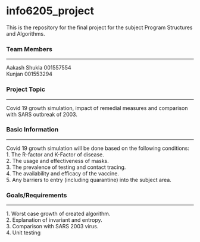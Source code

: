 # info6205_project
This is the repository for the final project for the subject Program Structures and Algorithms.

### Team Members
<hr/>
Aakash Shukla 001557554  <br/>
Kunjan 001553294

### Project Topic
<hr/>
Covid 19 growth simulation, impact of remedial measures and comparison with SARS outbreak of 2003. 

### Basic Information
<hr/>
Covid 19 growth simulation will be done based on the following conditions:<br/>
1. The R-factor and K-Factor of disease.<br/>
2. The usage and effectiveness of masks.<br/>
3. The prevalence of testing and contact tracing.<br/>
4. The availability and efficacy of the vaccine.<br/>
5. Any barriers to entry (including quarantine) into the subject area. <br/>

### Goals/Requirements
<hr/>
1. Worst case growth of created algorithm.<br/>
2. Explanation of invariant and entropy.<br/>
3. Comparison with SARS 2003 virus.<br/>
4. Unit testing<br/>


